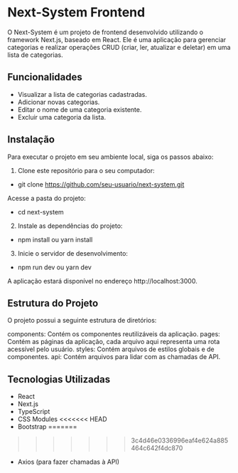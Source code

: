 # Next-System Frontend

O Next-System é um projeto de frontend desenvolvido utilizando o framework Next.js, baseado em React. Ele é uma aplicação para gerenciar categorias e realizar operações CRUD (criar, ler, atualizar e deletar) em uma lista de categorias.

## Funcionalidades

- Visualizar a lista de categorias cadastradas.
- Adicionar novas categorias.
- Editar o nome de uma categoria existente.
- Excluir uma categoria da lista.

## Instalação

Para executar o projeto em seu ambiente local, siga os passos abaixo:

1. Clone este repositório para o seu computador:
- git clone https://github.com/seu-usuario/next-system.git

Acesse a pasta do projeto:
- cd next-system

2. Instale as dependências do projeto:
- npm install ou yarn install

3. Inicie o servidor de desenvolvimento:
- npm run dev ou yarn dev

A aplicação estará disponível no endereço http://localhost:3000.

## Estrutura do Projeto
O projeto possui a seguinte estrutura de diretórios:

components: Contém os componentes reutilizáveis da aplicação.
pages: Contém as páginas da aplicação, cada arquivo aqui representa uma rota acessível pelo usuário.
styles: Contém arquivos de estilos globais e de componentes.
api: Contém arquivos para lidar com as chamadas de API.

## Tecnologias Utilizadas
- React
- Next.js
- TypeScript
- CSS Modules
<<<<<<< HEAD
- Bootstrap
=======
>>>>>>> 3c4d46e0336996eaf4e624a885464c642f4dc870
- Axios (para fazer chamadas à API)
